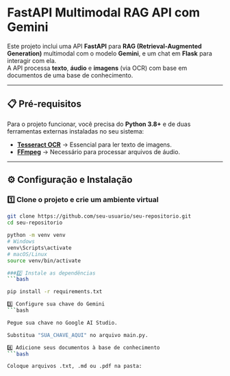 # FastAPI Multimodal RAG API com Gemini

Este projeto inclui uma API **FastAPI** para **RAG (Retrieval-Augmented Generation)** multimodal com o modelo **Gemini**, e um chat em **Flask** para interagir com ela.  
A API processa **texto**, **áudio** e **imagens** (via OCR) com base em documentos de uma base de conhecimento.

---

## 📋 Pré-requisitos

Para o projeto funcionar, você precisa do **Python 3.8+** e de duas ferramentas externas instaladas no seu sistema:

- **[Tesseract OCR](https://github.com/tesseract-ocr/tesseract)** → Essencial para ler texto de imagens.  
- **[FFmpeg](https://ffmpeg.org/download.html)** → Necessário para processar arquivos de áudio.

---

## ⚙️ Configuração e Instalação

### 1️⃣ Clone o projeto e crie um ambiente virtual
```bash
git clone https://github.com/seu-usuario/seu-repositorio.git
cd seu-repositorio

python -m venv venv
# Windows
venv\Scripts\activate
# macOS/Linux
source venv/bin/activate

###2️⃣ Instale as dependências
```bash

pip install -r requirements.txt

3️⃣ Configure sua chave do Gemini
```bash

Pegue sua chave no Google AI Studio.

Substitua "SUA_CHAVE_AQUI" no arquivo main.py.

4️⃣ Adicione seus documentos à base de conhecimento
```bash

Coloque arquivos .txt, .md ou .pdf na pasta:
